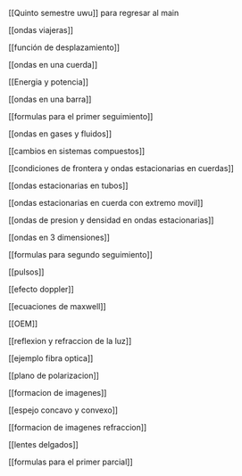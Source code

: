 [[Quinto semestre uwu]] para regresar al main 

[[ondas viajeras]]

[[función de desplazamiento]]

[[ondas en una cuerda]]

[[Energia y potencia]]

[[ondas en una barra]]

[[formulas para el primer seguimiento]]

[[ondas en gases y fluidos]]

[[cambios en sistemas compuestos]]

[[condiciones de frontera y ondas estacionarias en cuerdas]]

[[ondas  estacionarias en tubos]]

[[ondas estacionarias en cuerda con extremo movil]]

[[ondas de presion y densidad en ondas estacionarias]]

[[ondas en 3 dimensiones]]

[[formulas para segundo seguimiento]]

[[pulsos]]

[[efecto doppler]]

[[ecuaciones de maxwell]]

[[OEM]]

[[reflexion y refraccion de la luz]]

[[ejemplo fibra optica]]

[[plano de polarizacion]]

[[formacion de imagenes]]

[[espejo concavo y convexo]]

[[formacion de imagenes refraccion]]

[[lentes delgados]]

[[formulas para el primer parcial]]